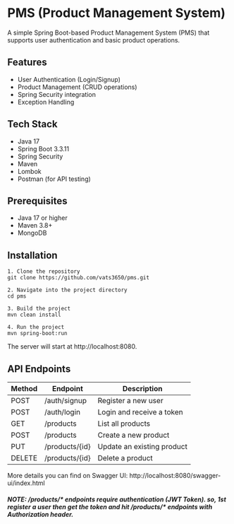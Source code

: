 # PMS (Product Management System)
A simple Spring Boot-based Product Management System (PMS) that supports user authentication and basic product operations.


## Features
* User Authentication (Login/Signup)
* Product Management (CRUD operations)
* Spring Security integration
* Exception Handling


## Tech Stack
* Java 17
* Spring Boot 3.3.11
* Spring Security
* Maven
* Lombok
* Postman (for API testing)


## Prerequisites
* Java 17 or higher
* Maven 3.8+
* MongoDB


## Installation
```
1. Clone the repository
git clone https://github.com/vats3650/pms.git

2. Navigate into the project directory
cd pms

3. Build the project
mvn clean install

4. Run the project
mvn spring-boot:run
```

The server will start at http://localhost:8080.


## API Endpoints
|Method | Endpoint | Description |
|-------|----------|-------------|
|POST | /auth/signup | Register a new user|
|POST | /auth/login | Login and receive a token|
|GET | /products | List all products|
|POST | /products | Create a new product|
|PUT | /products/{id} | Update an existing product|
|DELETE | /products/{id} | Delete a product|

More details you can find on Swagger UI: http://localhost:8080/swagger-ui/index.html

##### NOTE: /products/* endpoints require authentication (JWT Token). so, 1st register a user then get the token and hit /products/* endpoints with Authorization header.

